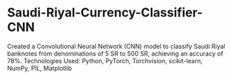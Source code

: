 # Saudi-Riyal-Currency-Classifier-CNN
Created a Convolutional Neural Network (CNN) model to classify Saudi Riyal banknotes from denominations of 5 SR to 500 SR, achieving an accuracy of 78%. Technologies Used: Python, PyTorch, Torchvision, scikit-learn, NumPy, PIL, Matplotlib
